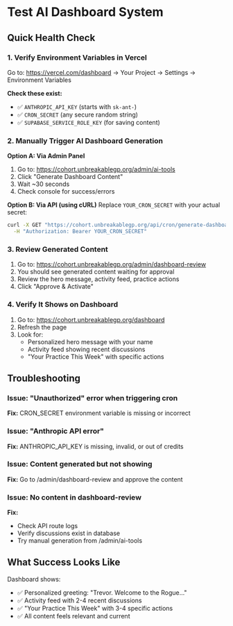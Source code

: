 # Test AI Dashboard System

## Quick Health Check

### 1. Verify Environment Variables in Vercel

Go to: https://vercel.com/dashboard → Your Project → Settings → Environment Variables

**Check these exist:**
- ✅ `ANTHROPIC_API_KEY` (starts with `sk-ant-`)
- ✅ `CRON_SECRET` (any secure random string)
- ✅ `SUPABASE_SERVICE_ROLE_KEY` (for saving content)

### 2. Manually Trigger AI Dashboard Generation

**Option A: Via Admin Panel**
1. Go to: https://cohort.unbreakablegp.org/admin/ai-tools
2. Click "Generate Dashboard Content"
3. Wait ~30 seconds
4. Check console for success/errors

**Option B: Via API (using cURL)**
Replace `YOUR_CRON_SECRET` with your actual secret:

```bash
curl -X GET "https://cohort.unbreakablegp.org/api/cron/generate-dashboard" \
  -H "Authorization: Bearer YOUR_CRON_SECRET"
```

### 3. Review Generated Content

1. Go to: https://cohort.unbreakablegp.org/admin/dashboard-review
2. You should see generated content waiting for approval
3. Review the hero message, activity feed, practice actions
4. Click "Approve & Activate"

### 4. Verify It Shows on Dashboard

1. Go to: https://cohort.unbreakablegp.org/dashboard
2. Refresh the page
3. Look for:
   - Personalized hero message with your name
   - Activity feed showing recent discussions
   - "Your Practice This Week" with specific actions

## Troubleshooting

### Issue: "Unauthorized" error when triggering cron
**Fix:** CRON_SECRET environment variable is missing or incorrect

### Issue: "Anthropic API error"
**Fix:** ANTHROPIC_API_KEY is missing, invalid, or out of credits

### Issue: Content generated but not showing
**Fix:** Go to /admin/dashboard-review and approve the content

### Issue: No content in dashboard-review
**Fix:** 
- Check API route logs
- Verify discussions exist in database
- Try manual generation from /admin/ai-tools

## What Success Looks Like

Dashboard shows:
- ✅ Personalized greeting: "Trevor. Welcome to the Rogue..."
- ✅ Activity feed with 2-4 recent discussions
- ✅ "Your Practice This Week" with 3-4 specific actions
- ✅ All content feels relevant and current


